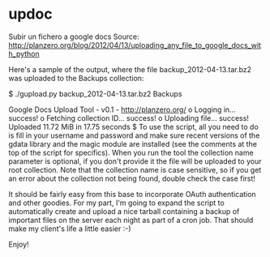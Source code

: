 updoc
=====

Subir un fichero a google docs
Source: http://planzero.org/blog/2012/04/13/uploading_any_file_to_google_docs_with_python

Here's a sample of the output, where the file backup_2012-04-13.tar.bz2 was uploaded to the Backups collection:

$ ./gupload.py backup_2012-04-13.tar.bz2 Backups

Google Docs Upload Tool - v0.1 - http://planzero.org/
o Logging in... success!
o Fetching collection ID... success!
o Uploading file... success!
Uploaded 11.72 MiB in 17.75 seconds
$ 
To use the script, all you need to do is fill in your username and password and make sure recent 
versions of the gdata library and the magic module are installed (see the comments at the top of the 
script for specifics). When you run the tool the collection name parameter is optional, if you don't 
provide it the file will be uploaded to your root collection. Note that the collection name is case sensitive, 
so if you get an error about the collection not being found, double check the case first!

It should be fairly easy from this base to incorporate OAuth authentication and other goodies.
For my part, I'm going to expand the script to automatically create and upload a nice tarball containing 
a backup of important files on the server each night as part of a cron job. That should make my client's 
life a little easier :-)

Enjoy!
